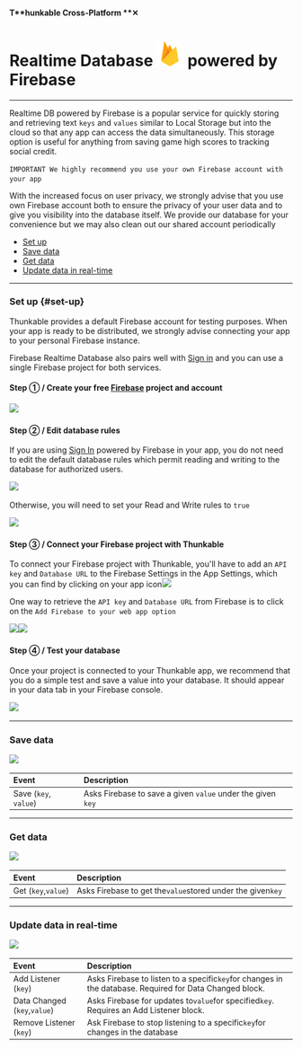 #### T**hunkable Cross-Platform **✕

# Realtime Database ![](/assets/iOSviewIconFirebaseDB.png) powered by Firebase

---

Realtime DB powered by Firebase is a popular service for quickly storing and retrieving text `keys` and  `values` similar to Local Storage but into the cloud so that any app can access the data simultaneously.  This storage option is useful for anything from saving game high scores to tracking social credit.

`IMPORTANT We highly recommend you use your own Firebase account with your app`

With the increased focus on user privacy, we strongly advise that you use own Firebase account both to ensure the privacy of your user data and to give you visibility into the database itself. We provide our database for your convenience but we may also clean out our shared account periodically

* [Set up](#set-up)
* [Save data](#save-data)
* [Get data](#get-data)
* [Update data in real-time](#update-data-in-real-time)

---

### Set up {#set-up}

Thunkable provides a default Firebase account for testing purposes. When your app is ready to be distributed, we strongly advise connecting your app to your personal Firebase instance.

Firebase Realtime Database also pairs well with [Sign in](/ios/components/screen-layout/authentication/sign-in.md) and you can use a single Firebase project for both services.

#### Step ① / Create your free [Firebase](https://firebase.google.com/) project and account

#### ![](/assets/firebase-✕-fig-3.png)

#### Step ② / Edit database rules

If you are using [Sign In](/x/components/security/sign-in.md) powered by Firebase in your app, you do not need to edit the default database rules which permit reading and writing to the database for authorized users.

![](/assets/firebase-✕-fig-7.png)

Otherwise, you will need to set your Read and Write rules to `true`

![](/assets/firebase-✕-fig-8.png)

#### Step ③ / Connect your Firebase project with Thunkable

To connect your Firebase project with Thunkable, you'll have to add an `API key` and `Database URL` to the Firebase Settings in the App Settings, which you can find by clicking on your app icon![](/assets/firebase-✕-fig-6.png)

One way to retrieve the `API key` and `Database URL` from Firebase is to click on the `Add Firebase to your web app option`

![](/assets/firebase-✕-fig-2.png)![](/assets/firebase-✕-fig-9.png)

#### Step ④ / Test your database

Once your project is connected to your Thunkable app, we recommend that you do a simple test and save a value into your database. It should appear in your data tab in your Firebase console.

![](/assets/firebase-✕-fig-10.png)

---

### Save data

![](/assets/firebase-✕-fig-11.png)

| Event | Description |
| :--- | :--- |
| Save \(`key`, `value`\) | Asks Firebase to save a given `value` under the given `key` |

---

### Get data

![](/assets/firebase-✕-fig-12.png)

| Event | Description |
| :--- | :--- |
| Get \(`key`,`value`\) | Asks Firebase to get the`value`stored under the given`key` |

---

### Update data in real-time

![](/assets/firebase-✕-fig-13.png)

| Event | Description |
| :--- | :--- |
| Add Listener \(`key`\) | Asks Firebase to listen to a specific`key`for changes in the database. Required for Data Changed block. |
| Data Changed \(`key`,`value`\) | Asks Firebase for updates to`value`for specified`key`. Requires an Add Listener block. |
| Remove Listener \(`key`\) | Ask Firebase to stop listening to a specific`key`for changes in the database |



